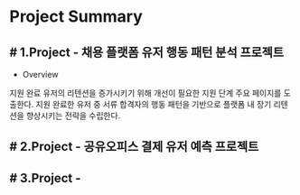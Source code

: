# Project Summary 
## # 1.Project - 채용 플랫폼 유저 행동 패턴 분석 프로젝트 
- Overview

지원 완료 유저의 리텐션을 증가시키기 위해 개선이 필요한 지원 단계 주요 페이지를 도출한다. 
지원 완료한 유저 중 서류 합격자의 행동 패턴을 기반으로 플랫폼 내 장기 리텐션을 향상시키는 전략을 수립한다.

## # 2.Project - 공유오피스 결제 유저 예측 프로젝트 

## # 3.Project - 
